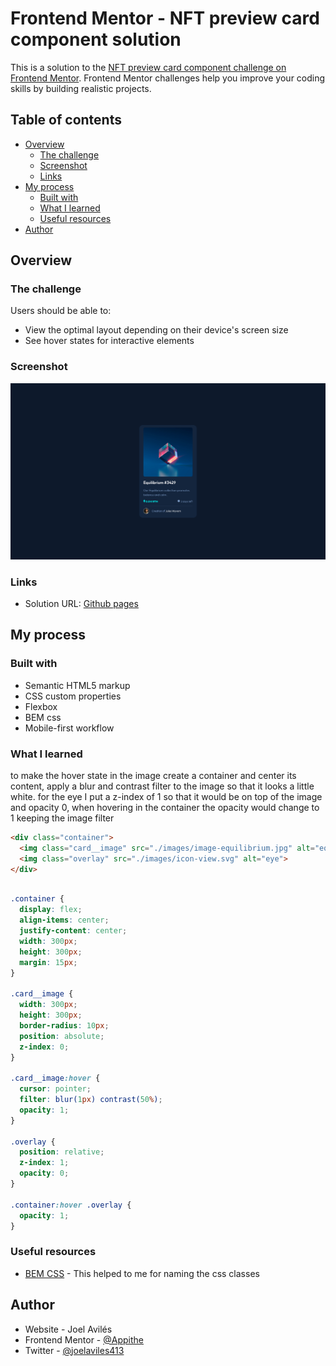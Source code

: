 # Frontend Mentor - NFT preview card component solution

This is a solution to the [NFT preview card component challenge on Frontend Mentor](https://www.frontendmentor.io/challenges/nft-preview-card-component-SbdUL_w0U). Frontend Mentor challenges help you improve your coding skills by building realistic projects. 

## Table of contents

- [Overview](#overview)
  - [The challenge](#the-challenge)
  - [Screenshot](#screenshot)
  - [Links](#links)
- [My process](#my-process)
  - [Built with](#built-with)
  - [What I learned](#what-i-learned)
  - [Useful resources](#useful-resources)
- [Author](#author)

## Overview

### The challenge

Users should be able to:

- View the optimal layout depending on their device's screen size
- See hover states for interactive elements

### Screenshot

![](./images/SolutionNftPreviewCardComponent.png)

### Links

- Solution URL: [Github pages](https://appithe.github.io/Frontend-Mentor/nft-preview-card-component-main/)

## My process

### Built with

- Semantic HTML5 markup
- CSS custom properties
- Flexbox
- BEM css
- Mobile-first workflow

### What I learned

to make the hover state in the image create a container and center its content, apply a blur and contrast filter to the image so that it looks a little white. for the eye I put a z-index of 1 so that it would be on top of the image and opacity 0, when hovering in the container the opacity would change to 1 keeping the image filter

```html
<div class="container">
  <img class="card__image" src="./images/image-equilibrium.jpg" alt="equilibrium">
  <img class="overlay" src="./images/icon-view.svg" alt="eye">
</div>
```
```css

.container {
  display: flex;
  align-items: center;
  justify-content: center;
  width: 300px;
  height: 300px;
  margin: 15px;
}

.card__image {
  width: 300px;
  height: 300px;
  border-radius: 10px;
  position: absolute;
  z-index: 0;
}

.card__image:hover {
  cursor: pointer;
  filter: blur(1px) contrast(50%);
  opacity: 1;
}

.overlay {
  position: relative;
  z-index: 1;
  opacity: 0;
}

.container:hover .overlay {
  opacity: 1;
}
```

### Useful resources

- [BEM CSS](http://getbem.com/) - This helped to me for naming the css classes

## Author

- Website - Joel Avilés
- Frontend Mentor - [@Appithe](https://www.frontendmentor.io/profile/Appithe)
- Twitter - [@joelaviles413](https://twitter.com/joelaviles413)
